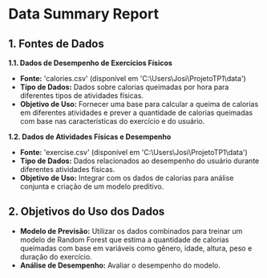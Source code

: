 # Data Summary Report

## 1. Fontes de Dados

**1.1. Dados de Desempenho de Exercícios Físicos**
- **Fonte:** 'calories.csv' (disponível em 'C:\Users\Josi\ProjetoTP1\data')
- **Tipo de Dados:** Dados sobre calorias queimadas por hora para diferentes tipos de atividades físicas.
- **Objetivo de Uso:** Fornecer uma base para calcular a queima de calorias em diferentes atividades e prever a quantidade de calorias queimadas com base nas características do exercício e do usuário.

**1.2. Dados de Atividades Físicas e Desempenho**
- **Fonte:** 'exercise.csv' (disponível em 'C:\Users\Josi\ProjetoTP1\data')
- **Tipo de Dados:** Dados relacionados ao desempenho do usuário durante diferentes atividades físicas.
- **Objetivo de Uso:** Integrar com os dados de calorias para análise conjunta e criação de um modelo preditivo.

## 2. Objetivos do Uso dos Dados

- **Modelo de Previsão:** Utilizar os dados combinados para treinar um modelo de Random Forest que estima a quantidade de calorias queimadas com base em variáveis como gênero, idade, altura, peso e duração do exercício.
- **Análise de Desempenho:** Avaliar o desempenho do modelo.